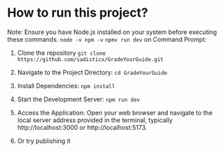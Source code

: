 
# How to run this project?
Note: Ensure you have Node.js installed on your system before executing these commands.
```node -v npm -v```
```npmv run dev```
on Command Prompt:

1. Clone the repository
   ```git clone https://github.com/sadisticx/GradeYourGuide.git```
   
2. Navigate to the Project Directory:
   ```cd GradeYourGuide```

3. Install Dependencies:
   ```npm install```

4. Start the Development Server:
   ```npm run dev```

5. Access the Application: Open your web browser and navigate to the local server address provided in the terminal, typically http://localhost:3000 or http://localhost:5173.

6. Or try publishing it
  <!--

# React + TypeScript + Vite

This template provides a minimal setup to get React working in Vite with HMR and some ESLint rules.

Currently, two official plugins are available:

- [@vitejs/plugin-react](https://github.com/vitejs/vite-plugin-react/blob/main/packages/plugin-react/README.md) uses [Babel](https://babeljs.io/) for Fast Refresh
- [@vitejs/plugin-react-swc](https://github.com/vitejs/vite-plugin-react-swc) uses [SWC](https://swc.rs/) for Fast Refresh

## Expanding the ESLint configuration

If you are developing a production application, we recommend updating the configuration to enable type aware lint rules:

- Configure the top-level `parserOptions` property like this:

```js
export default {
  // other rules...
  parserOptions: {
    ecmaVersion: 'latest',
    sourceType: 'module',
    project: ['./tsconfig.json', './tsconfig.node.json'],
    tsconfigRootDir: __dirname,
  },
}
```

- Replace `plugin:@typescript-eslint/recommended` to `plugin:@typescript-eslint/recommended-type-checked` or `plugin:@typescript-eslint/strict-type-checked`
- Optionally add `plugin:@typescript-eslint/stylistic-type-checked`
- Install [eslint-plugin-react](https://github.com/jsx-eslint/eslint-plugin-react) and add `plugin:react/recommended` & `plugin:react/jsx-runtime` to the `extends` list

-->
